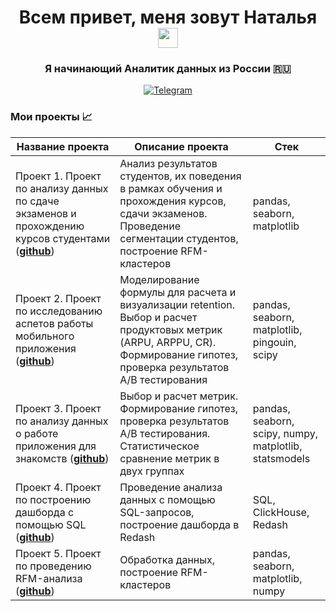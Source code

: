 <h1 align="center">Всем привет, меня зовут Наталья</a>
<img src="https://github.com/blackcater/blackcater/raw/main/images/Hi.gif" height="32"/></h1>
<h3 align="center">Я начинающий Аналитик данных из России 🇷🇺</h3>

<div align="center">

  <a href="">[![Telegram](https://img.shields.io/badge/-Telegram-27A7E7?style=for-the-badge&logo=telegram)](https://t.me/natt_ish)</a>

</div>


### Мои проекты 📈

|Название проекта| Описание проекта| Стек|
|----------------|-----------------|-----|
|Проект 1.  Проект по анализу данных по сдаче экзаменов и прохождению курсов студентами  (__[github](https://github.com/NataliePyatakova/Project_1)__)|Анализ результатов студентов, их поведения в рамках обучения и прохождения курсов, сдачи экзаменов. Проведение сегментации студентов, построение RFM-кластеров|pandas, seaborn, matplotlib|
|Проект 2. Проект по исследованию аспетов работы мобильного приложения (__[github](https://github.com/NataliePyatakova/Project_2)__)|Моделирование формулы для расчета и визуализации retention. Выбор и расчет продуктовых метрик (ARPU, ARPPU, CR). Формирование гипотез, проверка результатов A/B тестирования|pandas, seaborn, matplotlib, pingouin, scipy|
|Проект 3. Проект по анализу данных о работе приложения для знакомств (__[github](https://github.com/NataliePyatakova/Project_3)__)|Выбор и расчет метрик. Формирование гипотез, проверка результатов A/B тестирования. Статистическое сравнение метрик в двух группах|pandas, seaborn, scipy, numpy, matplotlib, statsmodels|
|Проект 4. Проект по построению дашборда с помощью SQL (__[github](https://github.com/NataliePyatakova/Project_4)__)|Проведение анализа данных с помощью SQL-запросов, построение дашборда в Redash|SQL, ClickHouse, Redash|
|Проект 5. Проект по проведению RFM-анализа (__[github](https://github.com/NataliePyatakova/Project_5)__)|Обработка данных, построение RFM-кластеров|pandas, seaborn, matplotlib, numpy|
